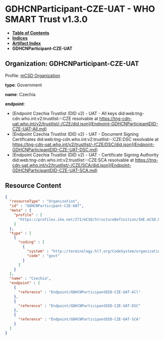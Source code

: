 # GDHCNParticipant-CZE-UAT - WHO SMART Trust v1.3.0

* [**Table of Contents**](toc.md)
* [**Indices**](indices.md)
* [**Artifact Index**](artifacts.md)
* **GDHCNParticipant-CZE-UAT**

## Organization: GDHCNParticipant-CZE-UAT

Profile: [mCSD Organization](https://profiles.ihe.net/ITI/mCSD/4.0.0/StructureDefinition-IHE.mCSD.Organization.html)

**type**: Government

**name**: Czechia

**endpoint**: 

* [Endpoint Czechia Trustlist (DID v2) - UAT - All keys did:web:tng-cdn.who.int:v2:trustlist:-:CZE resolvable at https://tng-cdn-uat.who.int/v2/trustlist/-/CZE/did.json](Endpoint-GDHCNParticipantDID-CZE-UAT-All.md)
* [Endpoint Czechia Trustlist (DID v2) - UAT - Document Signing Certificates did:web:tng-cdn.who.int:v2:trustlist:-:CZE:DSC resolvable at https://tng-cdn-uat.who.int/v2/trustlist/-/CZE/DSC/did.json](Endpoint-GDHCNParticipantDID-CZE-UAT-DSC.md)
* [Endpoint Czechia Trustlist (DID v2) - UAT - Certificate Signing Authority did:web:tng-cdn.who.int:v2:trustlist:-:CZE:SCA resolvable at https://tng-cdn-uat.who.int/v2/trustlist/-/CZE/SCA/did.json](Endpoint-GDHCNParticipantDID-CZE-UAT-SCA.md)



## Resource Content

```json
{
  "resourceType" : "Organization",
  "id" : "GDHCNParticipant-CZE-UAT",
  "meta" : {
    "profile" : [
      "https://profiles.ihe.net/ITI/mCSD/StructureDefinition/IHE.mCSD.Organization"
    ]
  },
  "type" : [
    {
      "coding" : [
        {
          "system" : "http://terminology.hl7.org/CodeSystem/organization-type",
          "code" : "govt"
        }
      ]
    }
  ],
  "name" : "Czechia",
  "endpoint" : [
    {
      "reference" : "Endpoint/GDHCNParticipantDID-CZE-UAT-All"
    },
    {
      "reference" : "Endpoint/GDHCNParticipantDID-CZE-UAT-DSC"
    },
    {
      "reference" : "Endpoint/GDHCNParticipantDID-CZE-UAT-SCA"
    }
  ]
}

```
